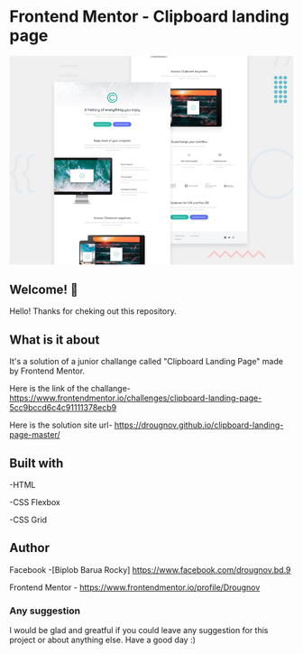 # Frontend Mentor - Clipboard landing page

![Design preview for the clipboard landing page coding challenge](./design/desktop-preview.jpg)

## Welcome! 👋

Hello! Thanks for cheking out this repository.

## What is it about

It's a solution of a junior challange called "Clipboard Landing Page" made by Frontend Mentor.

Here is the link of the challange-
https://www.frontendmentor.io/challenges/clipboard-landing-page-5cc9bccd6c4c91111378ecb9

Here is the solution site url-
https://drougnov.github.io/clipboard-landing-page-master/

## Built with

-HTML

-CSS Flexbox

-CSS Grid

## Author

Facebook -[Biplob Barua Rocky] https://www.facebook.com/drougnov.bd.9

Frontend Mentor - https://www.frontendmentor.io/profile/Drougnov

### Any suggestion

I would be glad and greatful if you could leave any suggestion for this project or about anything else. Have a good day :)
